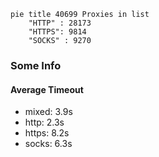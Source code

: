 
```mermaid
pie title 40699 Proxies in list
    "HTTP" : 28173
    "HTTPS": 9814
    "SOCKS" : 9270
```

### Some Info
#### Average Timeout

- mixed: 3.9s
- http: 2.3s
- https: 8.2s
- socks: 6.3s